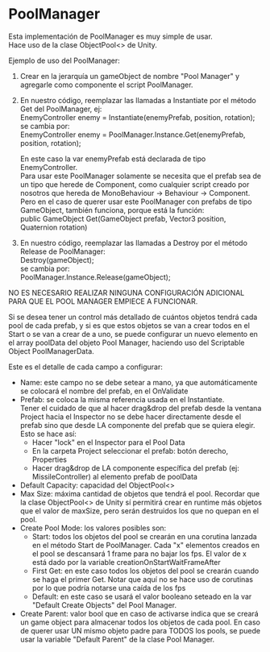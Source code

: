 # PoolManager
Esta implementación de PoolManager es muy simple de usar.<br>
Hace uso de la clase ObjectPool<> de Unity.
 
Ejemplo de uso del PoolManager:
 
 1. Crear en la jerarquía un gameObject de nombre "Pool Manager" y agregarle como componente el script PoolManager.
 
 2. En nuestro código, reemplazar las llamadas a Instantiate por el método Get del PoolManager, ej:<br>
      EnemyController enemy = Instantiate(enemyPrefab, position, rotation);<br>
    se cambia por:<br>
      EnemyController enemy = PoolManager.Instance.Get(enemyPrefab, position, rotation);<br>
     
    En este caso la var enemyPrefab está declarada de tipo EnemyController.<br>
    Para usar este PoolManager solamente se necesita que el prefab sea de un tipo que herede de Component, 
    como cualquier script creado por nosotros que hereda de MonoBehaviour -> Behaviour -> Component.<br>
    Pero en el caso de querer usar este PoolManager con prefabs de tipo GameObject, también funciona,
    porque está la función:<br>
          public GameObject Get(GameObject prefab, Vector3 position, Quaternion rotation)

 3. En nuestro código, reemplazar las llamadas a Destroy por el método Release de PoolManager:<br>
     Destroy(gameObject);<br>
    se cambia por:<br>
     PoolManager.Instance.Release(gameObject);
     
NO ES NECESARIO REALIZAR NINGUNA CONFIGURACIÓN ADICIONAL PARA QUE EL POOL MANAGER EMPIECE A FUNCIONAR.
 
 Si se desea tener un control más detallado de cuántos objetos tendrá cada pool de cada prefab,
 y si es que estos objetos se van a crear todos en el Start o se van a crear de a uno, se puede configurar 
 un nuevo elemento en el array poolData del objeto Pool Manager, haciendo uso del Scriptable Object PoolManagerData.
 
 Este es el detalle de cada campo a configurar:
 
- Name: este campo no se debe setear a mano, ya que automáticamente se colocará el nombre del prefab, en el OnValidate
- Prefab: se coloca la misma referencia usada en el Instantiate.<br>
              Tener el cuidado de que al hacer drag&drop del prefab desde la ventana Project hacia el Inspector
              no se debe hacer directamente desde el prefab sino que desde LA componente del prefab que se quiera elegir.<br>
              Esto se hace así:
	- Hacer "lock" en el Inspector para el Pool Data
	- En la carpeta Project seleccionar el prefab: botón derecho, Properties
	- Hacer drag&drop de LA componente específica del prefab (ej: MissileController) al elemento prefab de poolData
- Default Capacity: capacidad del ObjectPool<>
- Max Size: máxima cantidad de objetos que tendrá el pool. 
                Recordar que la clase ObjectPool<> de Unity sí permitirá crear en runtime más objetos que el valor de
                maxSize, pero serán destruidos los que no quepan en el pool.
- Create Pool Mode: los valores posibles son:<br>
	- Start: todos los objetos del pool se crearán en una corutina lanzada en el método Start de PoolManager.
               Cada "x" elementos creados en el pool se descansará 1 frame para no bajar los fps.
               El valor de x está dado por la variable creationOnStartWaitFrameAfter
	- First Get: en este caso todos los objetos del pool se crearán cuando se haga el primer Get.
                   Notar que aquí no se hace uso de corutinas por lo que podría notarse una caída de los fps
	- Default: en este caso se usará el valor booleano seteado en la var "Default Create Objects" del Pool Manager.
- Create Parent: valor bool que en caso de activarse indica que se creará un game object para almacenar todos los objetos de cada pool.
                     En caso de querer usar UN mismo objeto padre para TODOS los pools, se puede usar la variable "Default Parent" de la clase Pool Manager.
					 
